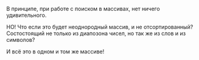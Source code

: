 В принципе, при работе с поиском в массивах, нет ничего удивительного.

НО! Что если это будет неоднородный массив, и не отсортированный? Состостоящий не только из диапозона чисел, но так же из слов и из символов?

И всё это в одном и том же массиве!
